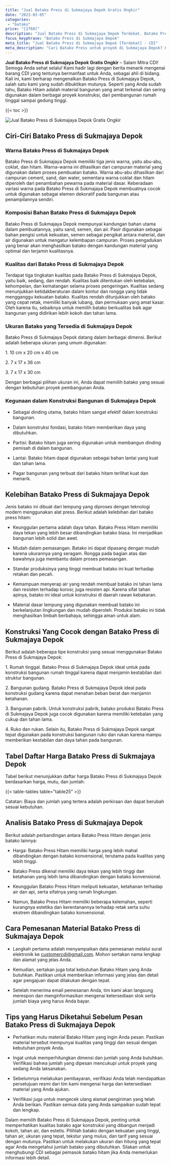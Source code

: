 ```yaml
---
title: "Jual Batako Press di Sukmajaya Depok Gratis Ongkir"
date: "2023-03-05"
categories:
 - "batako"
price: "[2760]"
description: "Jual Batako Press di Sukmajaya Depok Terdekat. Batako Press ini sering dipakai dalam proyek pembangunan sebagai material dinding yang tahan lama dan awet. Hubungi kami untuk informasi lebih lanjut."
focus_keyphrase: "Batako Press di Sukmajaya Depok"
meta_title: "Jual Batako Press di Sukmajaya Depok [Terdekat] - CDI"
meta_description: "Cari Batako Press untuk proyek di Sukmajaya Depok? Kami memiliki Batako Press berkualitas untuk material dinding. Dapatkan penawaran terbaik sekarang."
---
```


**Jual Batako Press di Sukmajaya Depok Gratis Ongkir** – Salam Mitra CDI! Semoga Anda sehat selalu! Kami hadir lagi dengan berita menarik mengenai barang CDI yang tentunya bermanfaat untuk Anda, sebagai ahli di bidang. Kali ini, kami berharap mengenalkan Batako Press di Sukmajaya Depok, salah satu kami yang sudah dibuktikan mutunya. Seperti yang Anda sudah tahu, Batako Hitam adalah material bangunan yang amat terkenal dan sering digunakan dalam berbagai proyek konstruksi, dari pembangunan rumah tinggal sampai gedung tinggi.

{{< toc >}}

![Jual Batako Press di Sukmajaya Depok Gratis Ongkir](/images/batako/batako-press-18.jpg)

## Ciri-Ciri Batako Press di Sukmajaya Depok

### Warna Batako Press di Sukmajaya Depok

Batako Press di Sukmajaya Depok memiliki tiga jenis warna, yaitu abu-abu, coklat, dan hitam. Warna-warna ini dihasilkan dari campuran material yang digunakan dalam proses pembuatan batako. Warna abu-abu dihasilkan dari campuran cement, sand, dan water, sementara warna coklat dan hitam diperoleh dari penambahan pewarna pada material dasar. Keberadaan variasi warna pada Batako Press di Sukmajaya Depok membuatnya cocok untuk digunakan sebagai elemen dekoratif pada bangunan atau penampilannya sendiri.

### Komposisi Bahan Batako Press di Sukmajaya Depok

Batako Press di Sukmajaya Depok mempunyai kandungan bahan utama dalam pembuatannya, yaitu sand, semen, dan air. Pasir digunakan sebagai bahan pengisi untuk kekuatan, semen sebagai pengikat antara material, dan air digunakan untuk mengatur kelembapan campuran. Proses pengadukan yang benar akan menghasilkan batako dengan kandungan material yang optimal dan terjamin kualitasnya.

### Kualitas dari Batako Press di Sukmajaya Depok

Terdapat tiga tingkatan kualitas pada Batako Press di Sukmajaya Depok, yaitu baik, sedang, dan rendah. Kualitas baik ditentukan oleh ketebalan, kehompelan, dan kematangan selama proses pengeringan. Kualitas sedang menunjukkan ketidakberaturan dalam kontur dan rongga yang tidak mengganggu kekuatan batako. Kualitas rendah ditunjukkan oleh batako yang cepat retak, memiliki banyak lubang, dan permukaan yang amat kasar. Oleh karena itu, sebaiknya untuk memilih batako berkualitas baik agar bangunan yang didirikan lebih kokoh dan tahan lama.

### Ukuran Batako yang Tersedia di Sukmajaya Depok

Batako Press di Sukmajaya Depok datang dalam berbagai dimensi. Berikut adalah beberapa ukuran yang umum digunakan:

1\. 10 cm x 20 cm x 40 cm

2\. 7 x 17 x 36 cm

3\. 7 x 17 x 30 cm

Dengan berbagai pilihan ukuran ini, Anda dapat memilih batako yang sesuai dengan kebutuhan proyek pembangunan Anda.

### Kegunaan dalam Konstruksi Bangunan di Sukmajaya Depok

*   Sebagai dinding utama, batako hitam sangat efektif dalam konstruksi bangunan.

*   Dalam konstruksi fondasi, batako hitam memberikan daya yang dibutuhkan.

*   Partisi: Batako hitam juga sering digunakan untuk membangun dinding pemisah di dalam bangunan.

*   Lantai: Batako hitam dapat digunakan sebagai bahan lantai yang kuat dan tahan lama.

*   Pagar bangunan yang terbuat dari batako hitam terlihat kuat dan menarik.

## Kelebihan Batako Press di Sukmajaya Depok

Jenis batako ini dibuat dari lempung yang diproses dengan teknologi modern menggunakan alat press. Berikut adalah kelebihan dari batako press hitam:

*   Keunggulan pertama adalah daya tahan. Batako Press Hitam memiliki daya tekan yang lebih besar dibandingkan batako biasa. Ini menjadikan bangunan lebih solid dan awet.

*   Mudah dalam pemasangan. Batako ini dapat dipasang dengan mudah karena ukurannya yang seragam. Rongga pada bagian atas dan bawahnya juga membantu dalam proses pemasangan.

*   Standar produksinya yang tinggi membuat batako ini kuat terhadap retakan dan pecah.

*   Kemampuan menyerap air yang rendah membuat batako ini tahan lama dan resisten terhadap korosi; juga resisten api. Karena sifat tahan apinya, batako ini ideal untuk konstruksi di daerah rawan kebakaran.

*   Material dasar lempung yang digunakan membuat batako ini berkelanjutan lingkungan dan mudah diperoleh. Produksi batako ini tidak menghasilkan limbah berbahaya, sehingga aman untuk alam.

## Konstruksi Yang Cocok dengan Batako Press di Sukmajaya Depok

Berikut adalah beberapa tipe konstruksi yang sesuai menggunakan Batako Press di Sukmajaya Depok:

1\.  Rumah tinggal. Batako Press di Sukmajaya Depok ideal untuk pada konstruksi bangunan rumah tinggal karena dapat menjamin kestabilan dari struktur bangunan.

2\.  Bangunan gudang. Batako Press di Sukmajaya Depok ideal pada konstruksi gudang karena dapat menahan beban berat dan menjamin ketahanan.

3\.  Bangunan pabrik. Untuk konstruksi pabrik, batako produksi Batako Press di Sukmajaya Depok juga cocok digunakan karena memiliki ketebalan yang cukup dan tahan lama.

4\.  Ruko dan rukan. Selain itu, Batako Press di Sukmajaya Depok sangat tepat digunakan pada konstruksi bangunan ruko dan rukan karena mampu memberikan kestabilan dan daya tahan pada bangunan.

## Tabel Daftar Harga Batako Press di Sukmajaya Depok

Tabel berikut menunjukkan daftar harga Batako Press di Sukmajaya Depok berdasarkan harga, mutu, dan jumlah:

{{< table-tables table="table25" >}}

Catatan: Biaya dan jumlah yang tertera adalah perkiraan dan dapat berubah sesuai kebutuhan.

## Analisis Batako Press di Sukmajaya Depok

Berikut adalah perbandingan antara Batako Press Hitam dengan jenis batako lainnya:

*   Harga: Batako Press Hitam memiliki harga yang lebih mahal dibandingkan dengan batako konvensional, terutama pada kualitas yang lebih tinggi.

*   Batako Press dikenal memiliki daya tekan yang lebih tinggi dan ketahanan yang lebih lama dibandingkan dengan batako konvensional.

*   Keunggulan Batako Press Hitam meliputi kekuatan, ketahanan terhadap air dan api, serta sifatnya yang ramah lingkungan.

*   Namun, Batako Press Hitam memiliki beberapa kelemahan, seperti kurangnya estetika dan kerentanannya terhadap retak serta suhu ekstrem dibandingkan batako konvensional.

## Cara Pemesanan Material Batako Press di Sukmajaya Depok

*   Langkah pertama adalah menyampaikan data pemesanan melalui surat elektronik ke customercdi@gmail.com. Mohon sertakan nama lengkap dan alamat yang jelas Anda.

*   Kemudian, sertakan juga total kebutuhan Batako Hitam yang Anda butuhkan. Pastikan untuk memberikan informasi yang jelas dan detail agar pengajuan dapat dilakukan dengan tepat.

*   Setelah menerima email pemesanan Anda, tim kami akan langsung merespon dan menginformasikan mengenai ketersediaan stok serta jumlah biaya yang harus Anda bayar.

## Tips yang Harus Diketahui Sebelum Pesan Batako Press di Sukmajaya Depok

*   Perhatikan mutu material Batako Hitam yang ingin Anda pesan. Pastikan material tersebut mempunyai kualitas yang tinggi dan sesuai dengan kebutuhan proyek Anda.

*   Ingat untuk memperhitungkan dimensi dan jumlah yang Anda butuhkan. Verifikasi bahwa jumlah yang dipesan mencukupi untuk proyek yang sedang Anda laksanakan.

*   Sebelumnya melakukan pembayaran, verifikasi Anda telah mendapatkan persetujuan resmi dari tim kami mengenai harga dan ketersediaan material yang Anda ajukan.

*   Verifikasi juga untuk mengecek ulang alamat pengiriman yang telah Anda berikan. Pastikan semua data yang Anda sampaikan sudah tepat dan lengkap.

Dalam memilih Batako Press di Sukmajaya Depok, penting untuk memperhatikan kualitas batako agar konstruksi yang dibangun menjadi kokoh, tahan air, dan estetis. Pilihlah batako dengan kekuatan yang tinggi, tahan air, ukuran yang tepat, tekstur yang mulus, dan tarif yang sesuai dengan mutunya. Pastikan untuk melakukan ukuran dan hitung yang tepat agar Anda mengetahui jumlah batako yang dibutuhkan. Silakan untuk menghubungi CDI sebagai pemasok batako hitam jika Anda memerlukan informasi lebih detail.